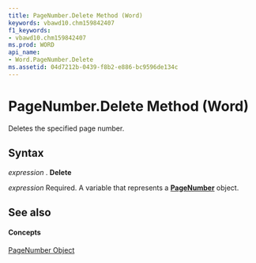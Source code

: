 ```yaml
---
title: PageNumber.Delete Method (Word)
keywords: vbawd10.chm159842407
f1_keywords:
- vbawd10.chm159842407
ms.prod: WORD
api_name:
- Word.PageNumber.Delete
ms.assetid: 04d7212b-0439-f8b2-e886-bc9596de134c
---
```



# PageNumber.Delete Method (Word)

Deletes the specified page number.


## Syntax

 _expression_ . **Delete**

 _expression_ Required. A variable that represents a **[PageNumber](pagenumber-object-word.md)** object.


## See also


#### Concepts


[PageNumber Object](pagenumber-object-word.md)

